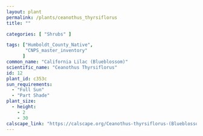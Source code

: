 ```yaml
---
layout: plant                                                              
permalink: /plants/ceanothus_thyrsiflorus
title: ""

categories: [ "Shrubs" ]

tags: ["Humboldt_County_Native",
       "CNPS_master_inventory"
      ]
common_name: "California Lilac (Blueblossom)"
scientific_name: "Ceanothus Thyrsiflorus"
id: 12
plant_id: c353c
sun_requirements:
  - "Full Sun"
  - "Part Shade"
plant_size:
  - height: 
    - 2
    - 30
calscape_link: "https://calscape.org/Ceanothus-thyrsiflorus-(Blueblossom-Ceanothus)"
---
```


